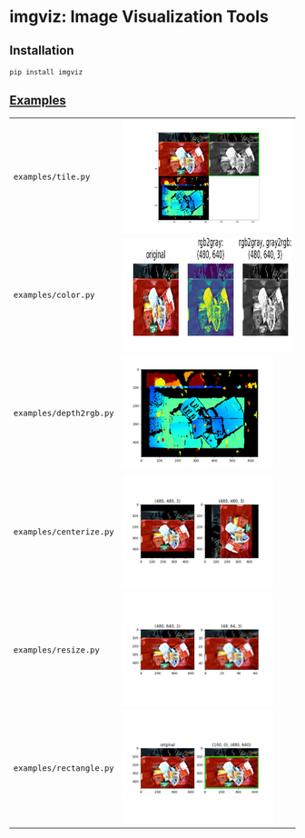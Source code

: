 # imgviz: Image Visualization Tools

## Installation

```bash
pip install imgviz
```

## [Examples](examples)

<table>
<tbody>
<tr><td><pre>examples/tile.py</pre>     </td><td><img src="examples/.readme/tile.jpg" height="200px" />     </td></tr>
<tr><td><pre>examples/color.py</pre>    </td><td><img src="examples/.readme/color.jpg" height="200px" />    </td></tr>
<tr><td><pre>examples/depth2rgb.py</pre></td><td><img src="examples/.readme/depth2rgb.jpg" height="200px" /></td></tr>
<tr><td><pre>examples/centerize.py</pre></td><td><img src="examples/.readme/centerize.jpg" height="200px" /></td></tr>
<tr><td><pre>examples/resize.py</pre>   </td><td><img src="examples/.readme/resize.jpg" height="200px" />   </td></tr>
<tr><td><pre>examples/rectangle.py</pre></td><td><img src="examples/.readme/rectangle.jpg" height="200px" /></td></tr>
</tbody>
</table>
